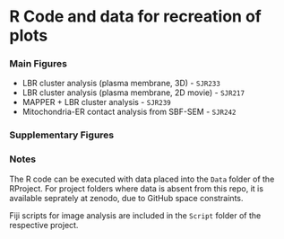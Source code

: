 # R Code and data for recreation of plots

### Main Figures

- LBR cluster analysis (plasma membrane, 3D) - `SJR233`
- LBR cluster analysis (plasma membrane, 2D movie) - `SJR217`
- MAPPER + LBR cluster analysis - `SJR239`
- Mitochondria-ER contact analysis from SBF-SEM - `SJR242`


### Supplementary Figures


### Notes

The R code can be executed with data placed into the `Data` folder of the RProject.
For project folders where data is absent from this repo, it is available seprately at zenodo, due to GitHub space constraints.

Fiji scripts for image analysis are included in the `Script` folder of the respective project.